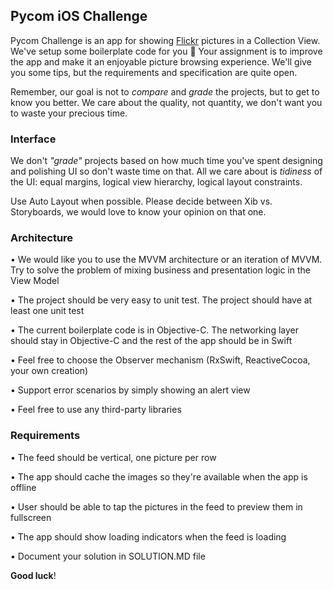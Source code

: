## Pycom iOS Challenge

Pycom Challenge is an app for showing [Flickr](https://www.flickr.com) pictures in a Collection View.
We've setup some boilerplate code for you 🙇 Your assignment is to improve the app and make it an enjoyable picture browsing experience.
We'll give you some tips, but the requirements and specification are quite open.

Remember, our goal is not to *compare* and *grade* the projects, but to get to know you better. We care about the quality, not quantity, we don't want you to waste your precious time.

### Interface

We don't *"grade"* projects based on how much time you've spent designing and polishing UI so don't waste time on that. All we care about is *tidiness* of the UI: equal margins, logical view hierarchy, logical layout constraints.

Use Auto Layout when possible. Please decide between Xib vs. Storyboards, we would love to know your opinion on that one.

### Architecture

• We would like you to use the MVVM architecture or an iteration of MVVM. Try to solve the problem of mixing business and presentation logic in the View Model

• The project should be very easy to unit test. The project should have at least one unit test

• The current boilerplate code is in Objective-C. The networking layer should stay in Objective-C and the rest of the app should be in Swift

• Feel free to choose the Observer mechanism (RxSwift, ReactiveCocoa, your own creation)

• Support error scenarios by simply showing an alert view

• Feel free to use any third-party libraries

### Requirements

• The feed should be vertical, one picture per row

• The app should cache the images so they're available when the app is offline

• User should be able to tap the pictures in the feed to preview them in fullscreen

• The app should show loading indicators when the feed is loading

• Document your solution in SOLUTION.MD file

**Good luck**!


